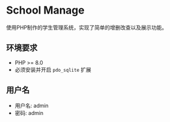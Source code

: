 # School Manage

使用PHP制作的学生管理系统，实现了简单的增删改查以及展示功能。

## 环境要求

- PHP >= 8.0
- 必须安装并开启 `pdo_sqlite` 扩展

## 用户名

- 用户名: admin
- 密码: admin
